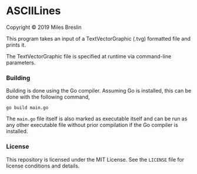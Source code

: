# ASCIILines

Copyright © 2019 Miles Breslin

This program takes an input of a TextVectorGraphic (.tvg) formatted file and prints it.

The TextVectorGraphic file is specified at runtime via command-line parameters.

### Building

Building is done using the Go compiler. Assuming Go is installed, this can be done with the following command,

    go build main.go

The `main.go` file itself is also marked as executable itself and can be run as any other executable file without prior compilation if the Go compiler is installed.

### License

This repository is licensed under the MIT License. See the `LICENSE` file for license conditions and details.